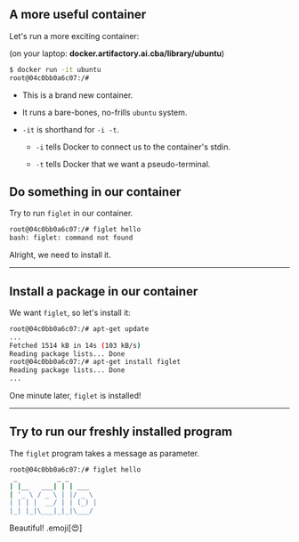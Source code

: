 ## A more useful container

Let's run a more exciting container:

(on your laptop: **docker.artifactory.ai.cba/library/ubuntu**)

```bash
$ docker run -it ubuntu
root@04c0bb0a6c07:/#
```

* This is a brand new container.

* It runs a bare-bones, no-frills `ubuntu` system.

* `-it` is shorthand for `-i -t`.

  * `-i` tells Docker to connect us to the container's stdin.

  * `-t` tells Docker that we want a pseudo-terminal.

## Do something in our container

Try to run `figlet` in our container.

```bash
root@04c0bb0a6c07:/# figlet hello
bash: figlet: command not found
```

Alright, we need to install it.

---

## Install a package in our container

We want `figlet`, so let's install it:

```bash
root@04c0bb0a6c07:/# apt-get update
...
Fetched 1514 kB in 14s (103 kB/s)
Reading package lists... Done
root@04c0bb0a6c07:/# apt-get install figlet
Reading package lists... Done
...
```

One minute later, `figlet` is installed!

---

## Try to run our freshly installed program

The `figlet` program takes a message as parameter.

```bash
root@04c0bb0a6c07:/# figlet hello
 _          _ _
| |__   ___| | | ___
| '_ \ / _ \ | |/ _ \
| | | |  __/ | | (_) |
|_| |_|\___|_|_|\___/
```

Beautiful! .emoji[😍]
